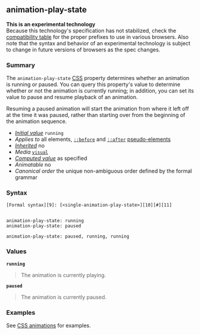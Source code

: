 ## animation-play-state

**This is an experimental technology**  
Because this technology's specification has not stabilized, check the [compatibility table][0] for the proper prefixes to use in various browsers. Also note that the syntax and behavior of an experimental technology is subject to change in future versions of browsers as the spec changes.

### Summary

The `animation-play-state` [CSS][1] property determines whether an animation is running or paused. You can query this property's value to determine whether or not the animation is currently running; in addition, you can set its value to pause and resume playback of an animation.

Resuming a paused animation will start the animation from where it left off at the time it was paused, rather than starting over from the beginning of the animation sequence.

* _[Initial value][2]_ `running` 
* _Applies to_ all elements, [`::before`][3] and [`::after`][4] [pseudo-elements][5] 
* _[Inherited][6]_ no 
* _Media_ [`visual`][7] 
* _[Computed value][8]_ as specified 
* _Animatable_ no 
* _Canonical order_ the unique non-ambiguous order defined by the formal grammar

### Syntax

    [Formal syntax][9]: [<single-animation-play-state>][10][#][11]
    

    animation-play-state: running
    animation-play-state: paused
    
    animation-play-state: paused, running, running
    

### Values

**`running`**

> The animation is currently playing.

**`paused`**

> The animation is currently paused.

### Examples

See [CSS animations][12] for examples.


[0]: #Browser_compatibility
[1]: https://developer.mozilla.org/en/docs/CSS "CSS"
[2]: https://developer.mozilla.org/en/docs/CSS/initial_value
[3]: https://developer.mozilla.org/en/docs/Web/CSS/::before
[4]: https://developer.mozilla.org/en/docs/Web/CSS/::after
[5]: https://developer.mozilla.org/en/docs/CSS/Pseudo-elements "https://developer.mozilla.org/en/docs/CSS/Pseudo-elements"
[6]: https://developer.mozilla.org/en/docs/CSS/inheritance
[7]: https://developer.mozilla.org/en/docs/CSS/@media#Media_groups
[8]: https://developer.mozilla.org/en/docs/CSS/computed_value
[9]: https://developer.mozilla.org/en/docs/CSS/Value_definition_syntax "https://developer.mozilla.org/en/docs/CSS/Value_definition_syntax"
[10]: https://developer.mozilla.org/en/docs/CSS/CSS_values_syntax#syntax-single-animation-play-state "running | paused"
[11]: https://developer.mozilla.org/en/docs/CSS/Value_definition_syntax#Hash_mark_(.23) "Hash mark multiplier: the previous entity may appear 0, 1 or several times, each occurence being separated from the previous one by a comma"
[12]: https://developer.mozilla.org/en/docs/CSS/CSS_animations "CSS/CSS_animations"